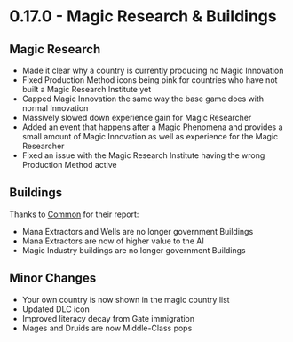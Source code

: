 # 0.17.0 - Magic Research & Buildings

## Magic Research
- Made it clear why a country is currently producing no Magic Innovation
- Fixed Production Method icons being pink for countries who have not built a Magic Research Institute yet
- Capped Magic Innovation the same way the base game does with normal Innovation
- Massively slowed down experience gain for Magic Researcher
- Added an event that happens after a Magic Phenomena and provides a small amount of Magic Innovation as well as experience for the Magic Researcher
- Fixed an issue with the Magic Research Institute having the wrong Production Method active

## Buildings
Thanks to [Common](https://steamcommunity.com/profiles/76561198174622385) for their report:
- Mana Extractors and Wells are no longer government Buildings
- Mana Extractors are now of higher value to the AI
- Magic Industry buildings are no longer government Buildings

## Minor Changes
- Your own country is now shown in the magic country list
- Updated DLC icon
- Improved literacy decay from Gate immigration
- Mages and Druids are now Middle-Class pops